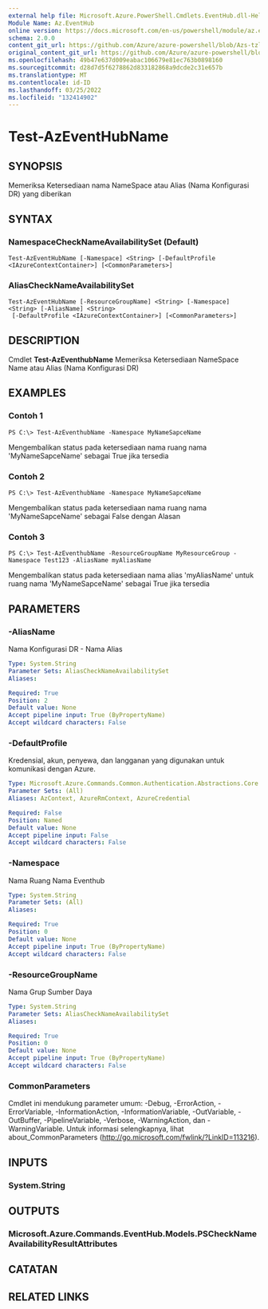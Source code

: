 ```yaml
---
external help file: Microsoft.Azure.PowerShell.Cmdlets.EventHub.dll-Help.xml
Module Name: Az.EventHub
online version: https://docs.microsoft.com/en-us/powershell/module/az.eventhub/test-azeventhubname
schema: 2.0.0
content_git_url: https://github.com/Azure/azure-powershell/blob/Azs-tzl/src/EventHub/EventHub/help/Test-AzEventHubName.md
original_content_git_url: https://github.com/Azure/azure-powershell/blob/Azs-tzl/src/EventHub/EventHub/help/Test-AzEventHubName.md
ms.openlocfilehash: 49b47e637d009eabac106679e81ec763b0898160
ms.sourcegitcommit: d28d7d5f6278862d833182868a9dcde2c31e657b
ms.translationtype: MT
ms.contentlocale: id-ID
ms.lasthandoff: 03/25/2022
ms.locfileid: "132414902"
---
```

# Test-AzEventHubName

## SYNOPSIS
Memeriksa Ketersediaan nama NameSpace atau Alias (Nama Konfigurasi DR) yang diberikan

## SYNTAX

### NamespaceCheckNameAvailabilitySet (Default)
```
Test-AzEventHubName [-Namespace] <String> [-DefaultProfile <IAzureContextContainer>] [<CommonParameters>]
```

### AliasCheckNameAvailabilitySet
```
Test-AzEventHubName [-ResourceGroupName] <String> [-Namespace] <String> [-AliasName] <String>
 [-DefaultProfile <IAzureContextContainer>] [<CommonParameters>]
```

## DESCRIPTION
Cmdlet **Test-AzEventhubName** Memeriksa Ketersediaan NameSpace Name atau Alias (Nama Konfigurasi DR)

## EXAMPLES

### Contoh 1
```
PS C:\> Test-AzEventhubName -Namespace MyNameSapceName
```

Mengembalikan status pada ketersediaan nama ruang nama 'MyNameSapceName' sebagai True jika tersedia

### Contoh 2
```
PS C:\> Test-AzEventhubName -Namespace MyNameSapceName
```

Mengembalikan status pada ketersediaan nama ruang nama 'MyNameSapceName' sebagai False dengan Alasan

### Contoh 3
```
PS C:\> Test-AzEventhubName -ResourceGroupName MyResourceGroup -Namespace Test123 -AliasName myAliasName
```

Mengembalikan status pada ketersediaan nama alias 'myAliasName' untuk ruang nama 'MyNameSapceName' sebagai True jika tersedia

## PARAMETERS

### -AliasName
Nama Konfigurasi DR - Nama Alias

```yaml
Type: System.String
Parameter Sets: AliasCheckNameAvailabilitySet
Aliases:

Required: True
Position: 2
Default value: None
Accept pipeline input: True (ByPropertyName)
Accept wildcard characters: False
```

### -DefaultProfile
Kredensial, akun, penyewa, dan langganan yang digunakan untuk komunikasi dengan Azure.

```yaml
Type: Microsoft.Azure.Commands.Common.Authentication.Abstractions.Core.IAzureContextContainer
Parameter Sets: (All)
Aliases: AzContext, AzureRmContext, AzureCredential

Required: False
Position: Named
Default value: None
Accept pipeline input: False
Accept wildcard characters: False
```

### -Namespace
Nama Ruang Nama Eventhub

```yaml
Type: System.String
Parameter Sets: (All)
Aliases:

Required: True
Position: 0
Default value: None
Accept pipeline input: True (ByPropertyName)
Accept wildcard characters: False
```

### -ResourceGroupName
Nama Grup Sumber Daya

```yaml
Type: System.String
Parameter Sets: AliasCheckNameAvailabilitySet
Aliases:

Required: True
Position: 0
Default value: None
Accept pipeline input: True (ByPropertyName)
Accept wildcard characters: False
```

### CommonParameters
Cmdlet ini mendukung parameter umum: -Debug, -ErrorAction, -ErrorVariable, -InformationAction, -InformationVariable, -OutVariable, -OutBuffer, -PipelineVariable, -Verbose, -WarningAction, dan -WarningVariable. Untuk informasi selengkapnya, lihat about_CommonParameters (http://go.microsoft.com/fwlink/?LinkID=113216).

## INPUTS

### System.String

## OUTPUTS

### Microsoft.Azure.Commands.EventHub.Models.PSCheckNameAvailabilityResultAttributes

## CATATAN

## RELATED LINKS

